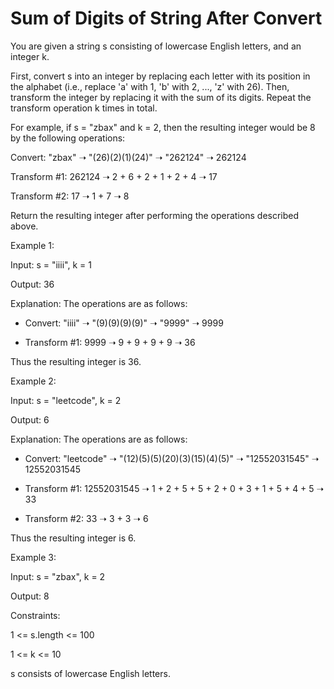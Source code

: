 # Sum of Digits of String After Convert

You are given a string s consisting of lowercase English letters, and an integer k.

First, convert s into an integer by replacing each letter with its position in the alphabet (i.e., replace 'a' with 1, 'b' with 2, ..., 'z' with 26). Then, transform the integer by replacing it with the sum of its digits. Repeat the transform operation k times in total.

For example, if s = "zbax" and k = 2, then the resulting integer would be 8 by the following operations:

Convert: "zbax" ➝ "(26)(2)(1)(24)" ➝ "262124" ➝ 262124

Transform #1: 262124 ➝ 2 + 6 + 2 + 1 + 2 + 4 ➝ 17

Transform #2: 17 ➝ 1 + 7 ➝ 8

Return the resulting integer after performing the operations described above.

 

Example 1:

Input: s = "iiii", k = 1

Output: 36

Explanation: The operations are as follows:

- Convert: "iiii" ➝ "(9)(9)(9)(9)" ➝ "9999" ➝ 9999

- Transform #1: 9999 ➝ 9 + 9 + 9 + 9 ➝ 36

Thus the resulting integer is 36.

Example 2:

Input: s = "leetcode", k = 2

Output: 6

Explanation: The operations are as follows:

- Convert: "leetcode" ➝ "(12)(5)(5)(20)(3)(15)(4)(5)" ➝ "12552031545" ➝ 12552031545

- Transform #1: 12552031545 ➝ 1 + 2 + 5 + 5 + 2 + 0 + 3 + 1 + 5 + 4 + 5 ➝ 33

- Transform #2: 33 ➝ 3 + 3 ➝ 6

Thus the resulting integer is 6.

Example 3:



Input: s = "zbax", k = 2

Output: 8

Constraints:

1 <= s.length <= 100

1 <= k <= 10

s consists of lowercase English letters.
